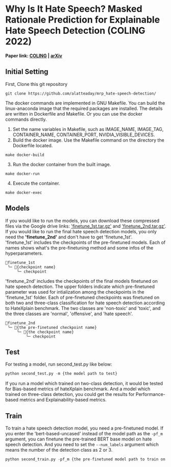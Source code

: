 # Why Is It Hate Speech? Masked Rationale Prediction for Explainable Hate Speech Detection (COLING 2022)
**Paper link: [COLING](https://aclanthology.org/2022.coling-1.577/)  |  [arXiv](https://arxiv.org/abs/2211.00243)** <br>

## Initial Setting
First, Clone this git repository
```
git clone https://github.com/alatteaday/mrp_hate-speech-detection/
```
The docker commands are implemented in GNU Makefile. You can build the linux-anaconda image that the required packages are installed. The details are written in Dockerfile and Makefile. Or you can use the docker commands directly. 
1. Set the name variables in Makefile, such as IMAGE_NAME, IMAGE_TAG, CONTAINER_NAME, CONTAINER_PORT, NVIDIA_VISIBLE_DEVICES.
2. Build the docker image. Use the Makefile command on the directory the Dockerfile located.
```
make docker-build
```
3. Run the docker container from the built image.
```
make docker-run
```
4. Execute the container.
```
make docker-exec
```

## Models
If you would like to run the models, you can download these compressed files via the Google drive links: ['finetune_1st.tar.gz'](https://drive.google.com/file/d/1BCbgKYNH1-uI_hB18dHRez-Sr3F3VFu4/view?usp=share_link) and ['finetune_2nd.tar.gz'](https://drive.google.com/file/d/1cHpBFWFWq8-o6vLFAbDVcm5Mt2SZY_l8/view?usp=share_link). If you would like to run the final hate speech detection models, you only need the **'finetune_2nd'** and don't have to get 'finetune_1st'. <br>
'finetune_1st' includes the checkpoints of the pre-finetuned models. Each of names shows what's the pre-finetuning method and some infos of the hyperparameters.
```
📁finetune_1st
 ╰─ 📁{checkpoint name}
     ╰─ checkpoint
```
'finetune_2nd' includes the checkpoints of the final models finetuned on hate speech detection. The upper folders indicate which pre-finetuned parameter was used for intialization among the checkpoints in the 'finetune_1st' folder. Each of pre-finetuned checkpoints was finetuned on both two and three-class classification for hate speech detection according to HateXplain benchmark. The two classes are 'non-toxic' and 'toxic', and the three classes are 'normal', 'offensive', and 'hate speech'.

```
📁finetune_2nd
 ╰─ 📁{the pre-finetuned checkpoint name}
     ╰─ 📁{the checkpoint name}
         ╰─ checkpoint 
```

## Test
For testing a model, run second_test.py like below:
```python
python second_test.py -m {the model path to test}
```
If you run a model which trained on two-class detection, it would be tested for Bias-based metrics of hateXplain benchmark. And a model which trained on three-class detection, you could get the results for Performance-based metrics and Explainability-based metrics. 
## Train
To train a hate speech detection model, you need a pre-finetuned model. If you enter the 'bert-based-uncased' instead of the model path as the ```-pf_m``` argument, you can finetune the pre-trained BERT base model on hate speech detection. And you need to set the ```--num_labels``` argument which means the number of the detection class as 2 or 3. 
```python
python second_train.py -pf_m {the pre-finetuned model path to train on hate speech detection} --num_labels {the number of classes: 2 or 3}
```

